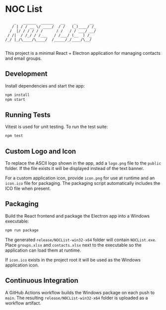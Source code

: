 # NOC List

```
    _   ______  ______   __    _      __ 
   / | / / __ \/ ____/  / /   (_)____/ /_
  /  |/ / / / / /      / /   / / ___/ __/
 / /|  / /_/ / /___   / /___/ (__  ) /_  
/_/ |_/\____/\____/  /_____/_/____/\__/  
                                         
```

This project is a minimal React + Electron application for managing contacts and email groups.

## Development

Install dependencies and start the app:

```bash
npm install
npm start
```

## Running Tests

Vitest is used for unit testing. To run the test suite:

```bash
npm test
```

## Custom Logo and Icon

To replace the ASCII logo shown in the app, add a `logo.png` file to the
`public` folder. If the file exists it will be displayed instead of the
text banner.

For a custom application icon, provide `icon.png` for use at runtime and an
`icon.ico` file for packaging. The packaging script automatically includes the
ICO file when present.

## Packaging

Build the React frontend and package the Electron app into a Windows executable:

```bash
npm run package
```

The generated `release/NOCList-win32-x64` folder will contain `NOCList.exe`. Place
`groups.xlsx` and `contacts.xlsx` next to the executable so the application can
load them at runtime.

If `icon.ico` exists in the project root it will be used as the Windows
application icon.

## Continuous Integration

A GitHub Actions workflow builds the Windows package on each push to `main`.
The resulting `release/NOCList-win32-x64` folder is uploaded as a workflow artifact.


